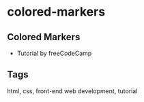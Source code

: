 # colored-markers

## Colored Markers
- Tutorial by freeCodeCamp

## Tags
html, css, front-end web development, tutorial
